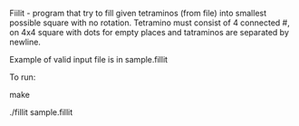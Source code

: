 Fiilit - program that try to fill given tetraminos (from file) into smallest possible square with no rotation.
Tetramino must consist of 4 connected #, on 4x4 square with dots for empty places and tatraminos are separated by newline.

Example of valid input file is in sample.fillit

To run:

make

 ./fillit sample.fillit 

